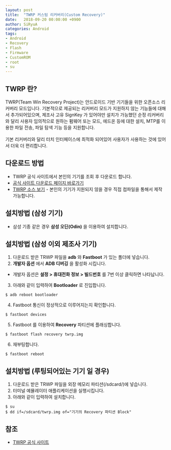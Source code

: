 ```yaml
---
layout: post
title:  "TWRP 커스텀 리커버리(Custom Recovery)"
date:   2018-09-20 00:00:00 +0900
author: SiRyuA
categories: Android
tags:
- Android
- Recovery
- Flash
- Firmware
- CustomROM
- root
- su
---
```


## TWRP 란?
TWRP(Team Win Recovery Project)는 안드로이드 기반 기기들을 위한 오픈소스 리커버리 모드입니다. 기본적으로 제공되는 리커버리 모드가 지원하지 않는 기능들에 대해서 추가되어있으며, 제조사 고유 SignKey 가 있어야만 설치가 가능했던 순정 리커버리와 달리 사용자 임의적으로 원하는 펌웨어 또는 모드, 에드온 등에 대한 설치, MTP를 이용한 파일 전송, 파일 탐색 기능 등을 지원합니다.
<br /><br />
기본 리커버리와 달리 터치 인터페이스에 최적화 되어있어 사용자가 사용하는 것에 있어서 더욱 더 편리합니다.


## 다운로드 방법
* TWRP 공식 사이트에서 본인의 기기를 조회 후 다운로드 합니다.
* [공식 사이트 다운로드 페이지 바로가기](https://twrp.me/Devices/)
* [TWRP 소스 보기](https://github.com/omnirom/android_bootable_recovery/) - 본인의 기기가 지원되지 않을 경우 직접 컴파일을 통해서 제작 가능합니다.


## 설치방법 (삼성 기기)
* 삼성 기종 같은 경우 **삼성 오딘(Odin)** 을 이용하여 설치합니다.


## 설치방법 (삼성 이외 제조사 기기)
1. 다운로드 받은 TRWP 파일을 **adb** 와 **Fastboot** 가 있는 폴더에 넣습니다.
2. **개발자 옵션** 에서 **ADB 디버깅** 을 활성화 시킵니다.
 * 개발자 옵션은 **설정 > 휴대전화 정보 > 빌드번호** 를 7번 이상 클릭하면 나타납니다.
3. 아래와 같이 입력하여 **Bootloader** 로 진입합니다.
~~~~
$ adb reboot bootloader
~~~~
4. Fastboot 통신이 정상적으로 이루어지는지 확인합니다.
~~~~
$ fastboot devices
~~~~
5. Fastboot 를 이용하여 **Recovery** 파티션에 플래싱합니다.
~~~~
$ fastboot flash recovery twrp.img
~~~~
6. 재부팅합니다.
~~~~
$ fastboot reboot
~~~~


## 설치방법 (루팅되어있는 기기 일 경우)
1. 다운로드 받은 TRWP 파일을 외장 메모리 파티션(/sdcard/)에 넣습니다.
2. 터미널 예뮬레이터 애플리케이션을 실행시킵니다.
3. 아래와 같이 입력하여 설치합니다.
~~~~
$ su
$ dd if=/sdcard/twrp.img of="기기의 Recovery 파티션 Block"
~~~~


## 참조
* [TWRP 공식 사이트](https://twrp.me/)
